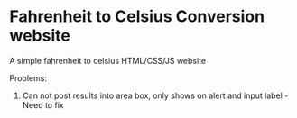 # Fahrenheit to Celsius Conversion website

A simple fahrenheit to celsius HTML/CSS/JS website

Problems:
1. Can not post results into area box, only shows on alert and input label - Need to fix
